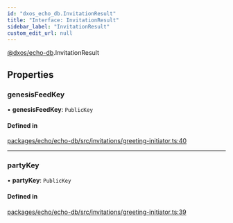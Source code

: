 ```yaml
---
id: "dxos_echo_db.InvitationResult"
title: "Interface: InvitationResult"
sidebar_label: "InvitationResult"
custom_edit_url: null
---
```


[@dxos/echo-db](../modules/dxos_echo_db.md).InvitationResult

## Properties

### genesisFeedKey

• **genesisFeedKey**: `PublicKey`

#### Defined in

[packages/echo/echo-db/src/invitations/greeting-initiator.ts:40](https://github.com/dxos/protocols/blob/6f4c34af3/packages/echo/echo-db/src/invitations/greeting-initiator.ts#L40)

___

### partyKey

• **partyKey**: `PublicKey`

#### Defined in

[packages/echo/echo-db/src/invitations/greeting-initiator.ts:39](https://github.com/dxos/protocols/blob/6f4c34af3/packages/echo/echo-db/src/invitations/greeting-initiator.ts#L39)
